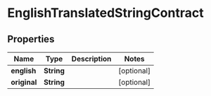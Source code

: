 

# EnglishTranslatedStringContract

## Properties

Name | Type | Description | Notes
------------ | ------------- | ------------- | -------------
**english** | **String** |  |  [optional]
**original** | **String** |  |  [optional]



